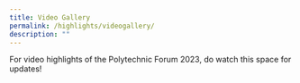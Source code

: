 ```yaml
---
title: Video Gallery
permalink: /highlights/videogallery/
description: ""
---
```

For video highlights of the Polytechnic Forum 2023, do watch this space for updates!